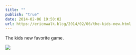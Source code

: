 ```yaml
---
title: ""
publish: "true"
date: 2014-02-06 19:50:02
url: https://ericmwalk.blog/2014/02/06/the-kids-new.html
---
```


The kids new favorite game.

![](https://ericmwalk.blog/uploads/2022/24c311517c.jpg)